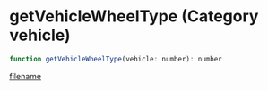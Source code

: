 # getVehicleWheelType (Category vehicle)

```js
function getVehicleWheelType(vehicle: number): number
```

[filename](getVehicleWheelType_m.md ':include')